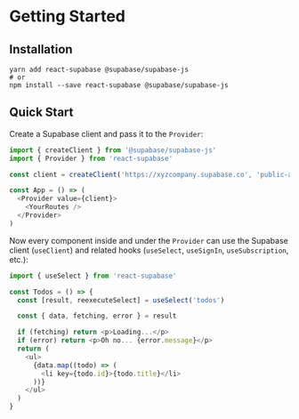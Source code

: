 # Getting Started

## Installation

```
yarn add react-supabase @supabase/supabase-js
# or
npm install --save react-supabase @supabase/supabase-js
```

## Quick Start

Create a Supabase client and pass it to the `Provider`:

```js
import { createClient } from '@supabase/supabase-js'
import { Provider } from 'react-supabase'

const client = createClient('https://xyzcompany.supabase.co', 'public-anon-key')

const App = () => (
  <Provider value={client}>
    <YourRoutes />
  </Provider>
)
```

Now every component inside and under the `Provider` can use the Supabase client (`useClient`) and related hooks (`useSelect`, `useSignIn`, `useSubscription`, etc.):

```js
import { useSelect } from 'react-supabase'

const Todos = () => {
  const [result, reexecuteSelect] = useSelect('todos')

  const { data, fetching, error } = result

  if (fetching) return <p>Loading...</p>
  if (error) return <p>Oh no... {error.message}</p>
  return (
    <ul>
      {data.map((todo) => (
        <li key={todo.id}>{todo.title}</li>
      ))}
    </ul>
  )
}
```
